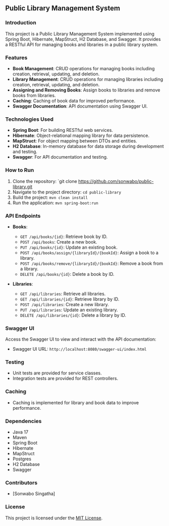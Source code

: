## Public Library Management System

### Introduction
This project is a Public Library Management System implemented using Spring Boot, Hibernate, MapStruct, H2 Database, and Swagger. It provides a RESTful API for managing books and libraries in a public library system.

### Features
- **Book Management**: CRUD operations for managing books including creation, retrieval, updating, and deletion.
- **Library Management**: CRUD operations for managing libraries including creation, retrieval, updating, and deletion.
- **Assigning and Removing Books**: Assign books to libraries and remove books from libraries.
- **Caching**: Caching of book data for improved performance.
- **Swagger Documentation**: API documentation using Swagger UI.

### Technologies Used
- **Spring Boot**: For building RESTful web services.
- **Hibernate**: Object-relational mapping library for data persistence.
- **MapStruct**: For object mapping between DTOs and entities.
- **H2 Database**: In-memory database for data storage during development and testing.
- **Swagger**: For API documentation and testing.

### How to Run
1. Clone the repository: `git clone https://github.com/sonwabo/public-library.git
2. Navigate to the project directory: `cd public-library`
3. Build the project: `mvn clean install`
4. Run the application: `mvn spring-boot:run`

### API Endpoints
- **Books**:
    - `GET /api/books/{id}`: Retrieve book by ID.
    - `POST /api/books`: Create a new book.
    - `PUT /api/books/{id}`: Update an existing book.
    - `POST /api/books/assign/{libraryId}/{bookId}`: Assign a book to a library.
    - `POST /api/books/remove/{libraryId}/{bookId}`: Remove a book from a library.
    - `DELETE /api/books/{id}`: Delete a book by ID.

- **Libraries**:
    - `GET /api/libraries`: Retrieve all libraries.
    - `GET /api/libraries/{id}`: Retrieve library by ID.
    - `POST /api/libraries`: Create a new library.
    - `PUT /api/libraries`: Update an existing library.
    - `DELETE /api/libraries/{id}`: Delete a library by ID.

### Swagger UI
Access the Swagger UI to view and interact with the API documentation:
- Swagger UI URL: `http://localhost:8080/swagger-ui/index.html`

### Testing
- Unit tests are provided for service classes.
- Integration tests are provided for REST controllers.

### Caching
- Caching is implemented for library and book data to improve performance.

### Dependencies
- Java 17
- Maven
- Spring Boot
- Hibernate
- MapStruct
- Postgres
- H2 Database
- Swagger

### Contributors
- [Sonwabo Singatha]

### License
This project is licensed under the [MIT License](LICENSE).
